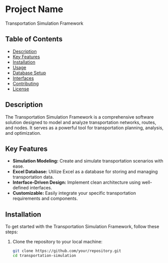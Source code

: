 # Project Name

Transportation Simulation Framework

## Table of Contents

- [Description](#description)
- [Key Features](#key-features)
- [Installation](#installation)
- [Usage](#usage)
- [Database Setup](#database-setup)
- [Interfaces](#interfaces)
- [Contributing](#contributing)
- [License](#license)

## Description

The Transportation Simulation Framework is a comprehensive software solution designed to model and analyze transportation networks, routes, and nodes. It serves as a powerful tool for transportation planning, analysis, and optimization.

## Key Features

- **Simulation Modeling:** Create and simulate transportation scenarios with ease.
- **Excel Database:** Utilize Excel as a database for storing and managing transportation data.
- **Interface-Driven Design:** Implement clean architecture using well-defined interfaces.
- **Customizable:** Easily integrate your specific transportation requirements and components.

## Installation

To get started with the Transportation Simulation Framework, follow these steps:

1. Clone the repository to your local machine:

   ```bash
   git clone https://github.com/your/repository.git
   cd transportation-simulation

